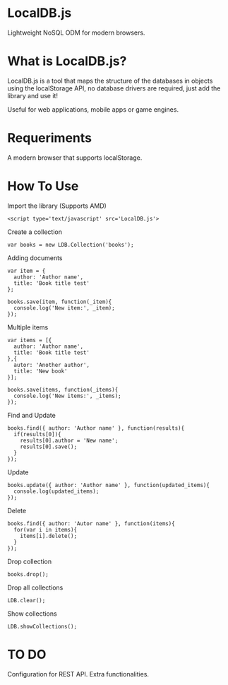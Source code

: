 LocalDB.js
==========

Lightweight NoSQL ODM for modern browsers.

# What is LocalDB.js?

LocalDB.js is a tool that maps the structure of the databases in objects using the localStorage API, no database drivers are required, just add the library and use it!

Useful for web applications, mobile apps or game engines.

# Requeriments

A modern browser that supports localStorage.

# How To Use

Import the library (Supports AMD)

```
<script type='text/javascript' src='LocalDB.js'>
```

Create a collection

```
var books = new LDB.Collection('books');
```

Adding documents

```
var item = {
  author: 'Author name',
  title: 'Book title test'
};

books.save(item, function(_item){
  console.log('New item:', _item);
});
```

Multiple items

```
var items = [{
  author: 'Author name',
  title: 'Book title test'
},{
  autor: 'Another author',
  title: 'New book'
}];

books.save(items, function(_items){
  console.log('New items:', _items);
});
```

Find and Update

```
books.find({ author: 'Author name' }, function(results){
  if(results[0]){
    results[0].author = 'New name';
    results[0].save();
  }
});
```

Update

```
books.update({ author: 'Author name' }, function(updated_items){
  console.log(updated_items);
});
```

Delete

```
books.find({ author: 'Autor name' }, function(items){
  for(var i in items){
    items[i].delete();
  }
});
```

Drop collection

```
books.drop();
```

Drop all collections
```
LDB.clear();
```

Show collections
```
LDB.showCollections();
```

# TO DO
Configuration for REST API.
Extra functionalities.